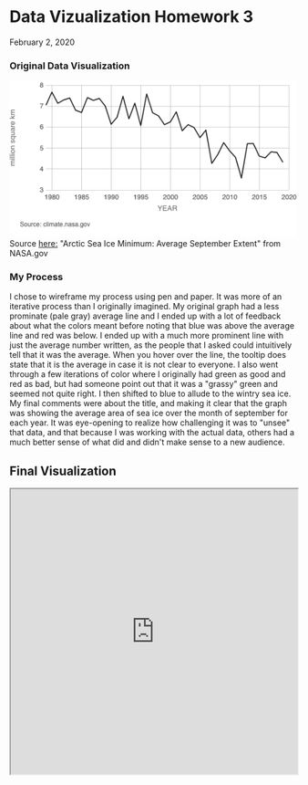 # Data Vizualization Homework 3
February 2, 2020

### Original Data Visualization
![image1](SeaIce.png)
Source [here:](https://climate.nasa.gov/vital-signs/arctic-sea-ice/) "Arctic Sea Ice Minimum: Average September Extent" from NASA.gov

### My Process
I chose to wireframe my process using pen and paper.  It was more of an iterative process than I originally imagined.  My original graph had a less prominate (pale gray) average line and I ended up with a lot of feedback about what the colors meant before noting that blue was above the average line and red was below.  I ended up with a much more prominent line with just the average number written, as the people that I asked could intuitively tell that it was the average.  When you hover over the line, the tooltip does state that it is the average in case it is not clear to everyone.  I also went through a few iterations of color where I originally had green as good and red as bad, but had someone point out that it was a "grassy" green and seemed not quite right.  I then shifted to blue to allude to the wintry sea ice.  My final comments were about the title, and making it clear that the graph was showing the average area of sea ice over the month of september for each year.  It was eye-opening to realize how challenging it was to "unsee" that data, and that because I was working with the actual data, others had a much better sense of what did and didn't make sense to a new audience.

## Final Visualization
<iframe src="https://public.tableau.com/views/ArcticSeaIceExtent_15806938269010/Dashboard1?:showVizHome=no&:embed=true" width="100%" height="500"></iframe>
